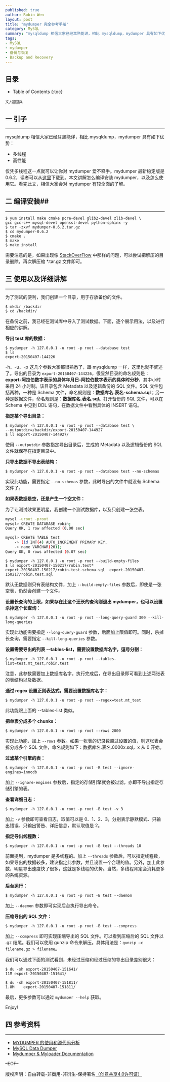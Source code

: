 ```yaml
---
published: true
author: Robin Wen
layout: post
title: "mydumper 完全参考手册"
category: MySQL
summary: "mysqldump 相信大家已经耳熟能详，相比 mysqldump，mydumper 具有如下优势：多线程、高性能。仅凭多线程这一点就可以让你对 mydumper 爱不释手。mydumper 最新稳定版是 0.6.2，读者可以从 Launchpad 下载到。本文讲解怎么编译安装 mydumper，以及怎么使用它。看完此文，相信大家会对 mydumper 有较全面的了解。"
tags: 
- MySQL
- mydumper
- 备份与恢复
- Backup and Recovery
---
```


## 目录 ##

* Table of Contents
{:toc}

`文/温国兵`

## 一 引子 ##
***

mysqldump 相信大家已经耳熟能详，相比 mysqldump，mydumper 具有如下优势：

* 多线程
* 高性能

仅凭多线程这一点就可以让你对 mydumper 爱不释手。mydumper 最新稳定版是 0.6.2，读者可以从[这里](https://launchpad.net/mydumper)下载到。本文讲解怎么编译安装 mydumper，以及怎么使用它。看完此文，相信大家会对 mydumper 有较全面的了解。

## 二 编译安装##
***

    $ yum install make cmake pcre-devel glib2-devel zlib-devel \
    gcc gcc-c++ mysql-devel openssl-devel python-sphinx -y
    $ tar -zxvf mydumper-0.6.2.tar.gz
    $ cd mydumper-0.6.2
    $ cmake .
    $ make
    $ make install

需要注意的是，如果出现像 [StackOverFlow](http://stackoverflow.com/questions/28712175/cmake-is-not-possible-to-find-mysql-libraries-when-i-setup-mydumper/29485330#29485330) 中那样的问题，可以尝试把解压的目录删除，再次解压缩 *.tar.gz 文件即可。

## 三 使用以及详细讲解 ##
***

为了测试的便利，我们创建一个目录，用于存放备份的文件。

    $ mkdir /backdir
    $ cd /backdir/

在备份之前，我已经在测试库中导入了测试数据。下面，逐个展示用法，以及进行相应的讲解。

**导出 test 库的数据：**

    $ mydumper -h 127.0.0.1 -u root -p root --database test
    $ ls
    export-20150407-144226

-h、-u、-p 这几个参数大家都很熟悉了，跟 mysqldump 一样，这里也就不赘述了。导出的目录为 `export-20150407-144226`，很显然目录的命名规则是：**export-阿拉伯数字表示的具体年月日-阿拉伯数字表示的具体时分秒**，其中小时采用 24 小时制。该目录包含 Metadata 以及逻辑备份的 SQL 文件。SQL 文件包括两种，一种是 Schema 文件，命名规则是：**数据库名.表名-schema.sql**；另一种是数据文件，命名规则是：**数据库名.表名.sql**。打开备份的 SQL 文件，可以在 Schema 中见到 DDL 语句，在数据文件中看到具体的 INSERT 语句。

**指定某个导出目录：**

    $ mydumper -h 127.0.0.1 -u root -p root --database test \
    --outputdir=/backdir/export-20150407-144927
    $ ll export-20150407-144927/

使用 `--outputdir` 参数指定导出目录后，生成的 Metadata 以及逻辑备份的 SQL 文件就保存在指定目录中。

**只导出数据不导出表结构：**

    $ mydumper -h 127.0.0.1 -u root -p root --database test --no-schemas

实现此功能，需要指定 `--no-schemas` 参数，此时导出的文件中就没有 Schema 文件了。

**如果表数据是空，还是产生一个空文件：**

为了让测试效果更明星，我创建一个测试数据库，以及只创建一张空表。

``` bash
mysql -uroot -proot
mysql> CREATE DATABASE robin;
Query OK, 1 row affected (0.00 sec)

mysql> CREATE TABLE test
    -> (id INT(4) AUTO_INCREMENT PRIMARY KEY,
    -> name VARCHAR(20));
Query OK, 0 rows affected (0.07 sec)
```

    $ mydumper -h 127.0.0.1 -u root -p root --build-empty-files
    $ ls export-20150407-150217/robin.test*
    export-20150407-150217/robin.test-schema.sql  export-20150407-150217/robin.test.sql

默认无数据则只有表结构文件，加上 `--build-empty-files` 参数后，即使是一张空表，仍然会创建一个文件。

**设置长查询的上限，如果存在比这个还长的查询则退出 mydumper，也可以设置杀掉这个长查询：**

    $ mydumper -h 127.0.0.1 -u root -p root --long-query-guard 300 --kill-long-queries

实现此功能需要指定 `--long-query-guard` 参数，后面加上限值即可。同时，杀掉长查询，需要指定 `--kill-long-queries` 参数。

**设置需要导出的列表 -–tables-list，需要设置数据库名字，逗号分割：**

    $ mydumper -h 127.0.0.1 -u root -p root --tables-list=test.mt_test,robin.test

注意，此参数需要加上数据库名字。执行完成后，在导出目录即可看到上述两张表的表结构以及数据。

**通过 regex 设置正则表达式，需要设置数据库名字：**

    $ mydumper -h 127.0.0.1 -u root -p root --regex=test.mt_test

此功能跟上面的 --tables-list 类似。

**把单表分成多个 chunks：**

    $ mydumper -h 127.0.0.1 -u root -p root --rows 2000

实现此功能，加上 `--rows` 参数。如果一张表的记录数超过设置的值，则这张表会拆分成多个 SQL 文件，命名规则如下：数据库名.表名.0000x.sql，x 从 0 开始。

**过滤某个引擎的表：**

    $ mydumper -h 127.0.0.1 -u root -p root -B test --ignore-engines=innodb

加上 `--ignore-engines` 参数后，指定的存储引擎就会被过滤，亦即不导出指定存储引擎的表。

**查看详细日志：**

    $ mydumper -h 127.0.0.1 -u root -p root -B test -v 3

加上 `-v` 参数即可查看日志，取值可以是 0、1、2、3，分别表示静默模式、只输出错误、只输出警告、详细信息，默认取值是 2。

**指定导出线程数：**

    $ mydumper -h 127.0.0.1 -u root -p root -B test --threads 10

前面提到，mydumper 是多线程的。加上 `--threads` 参数后，可以指定线程数，如果导出的数据较多，建议指定此参数，并且设置一个合理的值。另外，加上此参数，明星导出速度快了很多，这就是多线程的优势。当然，多线程肯定会消耗更多的系统资源。

**后台运行：**

    $ mydumper -h 127.0.0.1 -u root -p root -B test --daemon

加上 `--daemon` 参数即可实现后台执行导出命令。

**压缩导出的 SQL 文件：**

    $ mydumper -h 127.0.0.1 -u root -p root -B test --compress

加上 `--compress` 即可实现压缩导出的 SQL 文件。可以看到压缩后的 SQL 文件以 .gz 结尾。我们可以使用 gunzip 命令来解压。具体用法是：`gunzip –c filename.gz > filename`。

我们可以通过下面的测试看到，未经过压缩和经过压缩的导出目录差别很大：

    $ du -sh export-20150407-151641/
    11M export-20150407-151641/

    $ du -sh export-20150407-151811/
    1.8M    export-20150407-151811/

最后，更多参数可以通过 `mydumper --help` 获取。

Enjoy!

## 四 参考资料 ##
***

* [MYDUMPER 的使用和源代码分析](http://www.hoterran.info/mydumper_usage)
* [MySQL Data Dumper](https://launchpad.net/mydumper)
* [Mydumper & Myloader Documentation](http://centminmod.com/mydumper.html)

–EOF–

版权声明：自由转载-非商用-非衍生-保持署名<a href="http://creativecommons.org/licenses/by-nc-nd/4.0/deed.zh" target="_blank">（创意共享4.0许可证）</a>

